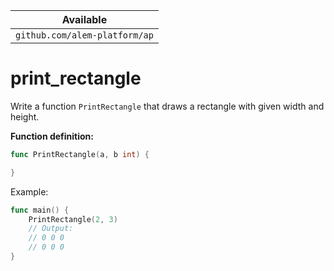 | Available                     |
| ----------------------------- |
| `github.com/alem-platform/ap` |

# print_rectangle

Write a function `PrintRectangle` that draws a rectangle with given width and height.

**Function definition:**

```go
func PrintRectangle(a, b int) {

}
```

Example:

```go
func main() {
    PrintRectangle(2, 3)
    // Output:
	// 0 0 0
	// 0 0 0
}
```
